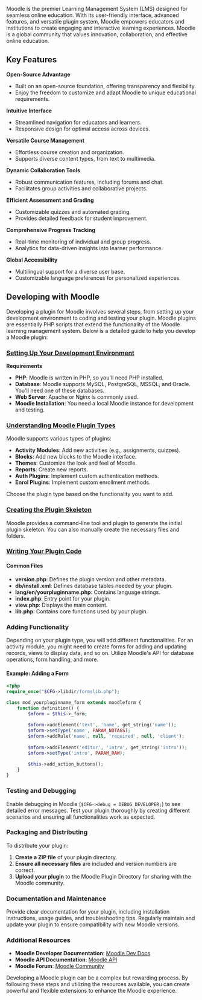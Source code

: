 Moodle is the premier Learning Management System (LMS) designed for seamless online education. With its user-friendly interface, advanced features, and versatile plugin system, Moodle empowers educators and institutions to create engaging and interactive learning experiences. Moodle is a global community that values innovation, collaboration, and effective online education.

## Key Features

**Open-Source Advantage**

+ Built on an open-source foundation, offering transparency and flexibility.
+ Enjoy the freedom to customize and adapt Moodle to unique educational requirements.

**Intuitive Interface**

+ Streamlined navigation for educators and learners.
+ Responsive design for optimal access across devices.

**Versatile Course Management**

+ Effortless course creation and organization.
+ Supports diverse content types, from text to multimedia.

**Dynamic Collaboration Tools**

+ Robust communication features, including forums and chat.
+ Facilitates group activities and collaborative projects.

**Efficient Assessment and Grading**

+ Customizable quizzes and automated grading.
+ Provides detailed feedback for student improvement.

**Comprehensive Progress Tracking**

+ Real-time monitoring of individual and group progress.
+ Analytics for data-driven insights into learner performance.

**Global Accessibility**

+ Multilingual support for a diverse user base.
+ Customizable language preferences for personalized experiences.

## Developing with Moodle

Developing a plugin for Moodle involves several steps, from setting up your development environment to coding and testing your plugin. Moodle plugins are essentially PHP scripts that extend the functionality of the Moodle learning management system. Below is a detailed guide to help you develop a Moodle plugin:

### [Setting Up Your Development Environment](phpMoodleInstall.md)

**Requirements**

- **PHP**: Moodle is written in PHP, so you'll need PHP installed.
- **Database**: Moodle supports MySQL, PostgreSQL, MSSQL, and Oracle. You'll need one of these databases.
- **Web Server**: Apache or Nginx is commonly used.
- **Moodle Installation**: You need a local Moodle instance for development and testing.


### [Understanding Moodle Plugin Types](phpMoodlePluginTypes.md)

Moodle supports various types of plugins:

- **Activity Modules**: Add new activities (e.g., assignments, quizzes).
- **Blocks**: Add new blocks to the Moodle interface.
- **Themes**: Customize the look and feel of Moodle.
- **Reports**: Create new reports.
- **Auth Plugins**: Implement custom authentication methods.
- **Enrol Plugins**: Implement custom enrollment methods.

Choose the plugin type based on the functionality you want to add.

### [Creating the Plugin Skeleton](phpMoodlePluginSkeleton.md)

Moodle provides a command-line tool and plugin to generate the initial plugin skeleton. You can also manually create the necessary files and folders.

### [Writing Your Plugin Code](phpMoodlePluginFiles.md)

#### Common Files
- **version.php**: Defines the plugin version and other metadata.
- **db/install.xml**: Defines database tables needed by your plugin.
- **lang/en/yourpluginname.php**: Contains language strings.
- **index.php**: Entry point for your plugin.
- **view.php**: Displays the main content.
- **lib.php**: Contains core functions used by your plugin.

### Adding Functionality

Depending on your plugin type, you will add different functionalities. For an activity module, you might need to create forms for adding and updating records, views to display data, and so on. Utilize Moodle's API for database operations, form handling, and more.

#### Example: Adding a Form
```php
<?php
require_once("$CFG->libdir/formslib.php");

class mod_yourpluginname_form extends moodleform {
    function definition() {
        $mform = $this->_form;
        
        $mform->addElement('text', 'name', get_string('name'));
        $mform->setType('name', PARAM_NOTAGS);
        $mform->addRule('name', null, 'required', null, 'client');
        
        $mform->addElement('editor', 'intro', get_string('intro'));
        $mform->setType('intro', PARAM_RAW);

        $this->add_action_buttons();
    }
}
```

### Testing and Debugging

Enable debugging in Moodle (`$CFG->debug = DEBUG_DEVELOPER;`) to see detailed error messages. Test your plugin thoroughly by creating different scenarios and ensuring all functionalities work as expected.

### Packaging and Distributing

To distribute your plugin:

1. **Create a ZIP file** of your plugin directory.
2. **Ensure all necessary files** are included and version numbers are correct.
3. **Upload your plugin** to the Moodle Plugin Directory for sharing with the Moodle community.

### Documentation and Maintenance

Provide clear documentation for your plugin, including installation instructions, usage guides, and troubleshooting tips. Regularly maintain and update your plugin to ensure compatibility with new Moodle versions.

### Additional Resources

- **Moodle Developer Documentation**: [Moodle Dev Docs](https://docs.moodle.org/dev/Main_Page)
- **Moodle API Documentation**: [Moodle API](https://docs.moodle.org/dev/Core_APIs)
- **Moodle Forum**: [Moodle Community](https://moodle.org/mod/forum/index.php?id=5)

Developing a Moodle plugin can be a complex but rewarding process. By following these steps and utilizing the resources available, you can create powerful and flexible extensions to enhance the Moodle experience.